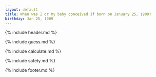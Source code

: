 ```yaml
---
layout: default
title: When was I or my baby conceived if born on January 25, 1909?
birthday: Jan 25, 1909
---
```


{% include header.md %}

{% include guess.md %}

{% include calculate.md %}

{% include safety.md %}

{% include footer.md %}



